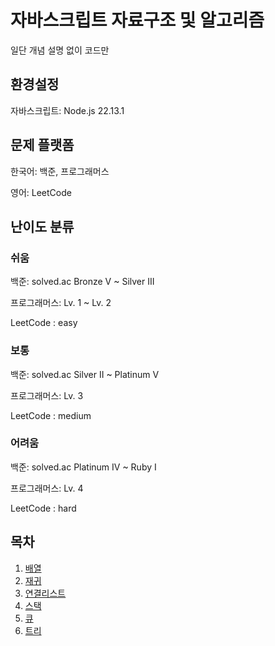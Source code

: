 # 자바스크립트 자료구조 및 알고리즘

일단 개념 설명 없이 코드만

## 환경설정

자바스크립트: Node.js 22.13.1

## 문제 플랫폼

한국어: 백준, 프로그래머스

영어: LeetCode

## 난이도 분류

### 쉬움

백준: solved.ac Bronze V ~ Silver III

프로그래머스: Lv. 1 ~ Lv. 2

LeetCode : easy

### 보통

백준: solved.ac Silver II ~ Platinum V

프로그래머스: Lv. 3

LeetCode : medium

### 어려움

백준: solved.ac Platinum IV ~ Ruby I

프로그래머스: Lv. 4

LeetCode : hard

## 목차

1. [배열](/01.Array/문제목록.md)
2. [재귀]()
3. [연결리스트]()
4. [스택]()
5. [큐]()
6. [트리]()

<!-- 혹시 모를 진행상태바 표기 예제
![](https://progress-bar.xyz/26/?scale=27&&width=500&color=babaca&suffix=/27) -->

